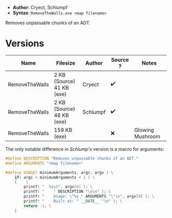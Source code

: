 - **Author**: Cryect, Schlumpf
- **Syntax**: `RemoveTheWalls.exe <map filename>`

Removes unpassable chunks of an ADT.

# Versions

| Name           | Filesize                      | Author   | Source ? | Notes |
| -------------- | ----------------------------- | -------- | -------- | ----- |
| RemoveTheWalls | 2 KB (Source)<br/>41 KB (exe) | Cryect   | ✔️       |       |
| RemoveTheWalls | 2 KB (Source)<br/>48 KB (exe) | Schlumpf | ✔️       |       |
| RemoveTheWalls | 159 KB (exe)                  |          | ❌       | Glowing Mushroom      |

The only notable difference in *Schlump's* version is a macro for arguments:

```cpp
#define DESCRIPTION "Removes unpassable chunks of an ADT."
#define ARGUMENTS "<map filename>"

#define USAGE( minimumArguments, argc, argv ) \
	if( argc < minimumArguments + 1 ) \
	{	 \
		printf( "  %s\n", argv[0] ); \
		printf( "    " DESCRIPTION "\n\n" ); \
		printf( "    Usage: \"%s " ARGUMENTS "\"\n", argv[0] ); \
		printf( "    Built at: " __DATE__ "\n" ); \
		return -1; \
	}
```
